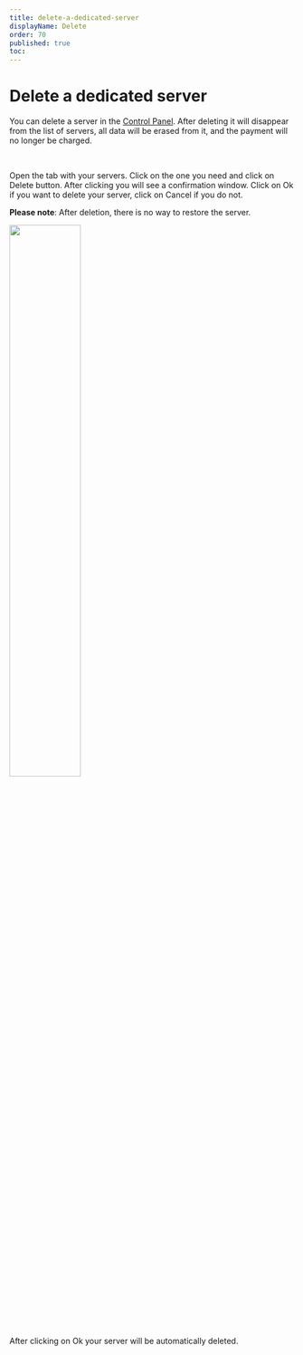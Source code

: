 ```yaml
---
title: delete-a-dedicated-server
displayName: Delete
order: 70
published: true
toc:
---
```

# Delete a dedicated server

You can delete a server in the <a href="https://hosting.gcore.com/billmgr" target="_blank">Control Panel</a>. After deleting it will disappear from the list of servers, all data will be erased from it, and the payment will no longer be charged.

<media-gallery>
<img src="https://assets.gcore.pro/docs/hosting/dedicated-servers/delete-a-dedicated-server/mceclip2.png" alt="">

<img src="https://assets.gcore.pro/docs/hosting/dedicated-servers/delete-a-dedicated-server/mceclip3.png" alt="">
</media-gallery>

Open the tab with your servers. Click on the one you need and click on Delete button. After clicking you will see a confirmation window. Click on Ok if you want to delete your server, click on Cancel if you do not.

**Please note**: After deletion, there is no way to restore the server.

<img src="https://assets.gcore.pro/docs/hosting/dedicated-servers/delete-a-dedicated-server/mceclip5.png" alt="" width="50%">

After clicking on Ok your server will be automatically deleted.